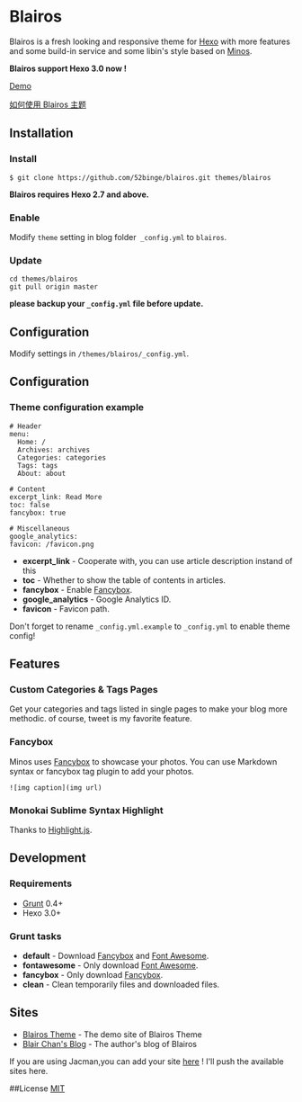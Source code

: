 # Blairos

Blairos is a fresh looking and responsive theme for [Hexo](http://hexo.io) with more features and some build-in service and some libin's style based on [Minos](https://github.com/ppoffice/).  

**Blairos support Hexo 3.0 now !**

[Demo](http://52binge.github.io)

[如何使用 Blairos 主题](/)

## Installation
### Install
```
$ git clone https://github.com/52binge/blairos.git themes/blairos
```
**Blairos requires Hexo 2.7 and above.** 

### Enable

Modify `theme` setting in blog folder` _config.yml` to `blairos`.

### Update

```
cd themes/blairos
git pull origin master
```

**please backup your `_config.yml` file before update.** 

## Configuration

Modify settings in  `/themes/blairos/_config.yml`. 


## Configuration

### Theme configuration example
```
# Header
menu:
  Home: /
  Archives: archives
  Categories: categories
  Tags: tags
  About: about

# Content
excerpt_link: Read More
toc: false
fancybox: true

# Miscellaneous
google_analytics:
favicon: /favicon.png
```

- **excerpt_link** - Cooperate with, you can use article description instand of this <!--more-->
- **toc** - Whether to show the table of contents in articles.
- **fancybox** - Enable [Fancybox].
- **google_analytics** - Google Analytics ID.
- **favicon** - Favicon path.

Don't forget to rename `_config.yml.example` to `_config.yml` to enable theme config!


## Features

### Custom Categories & Tags Pages

Get your categories and tags listed in single pages to make your blog more methodic. of course, tweet
is my favorite feature.

### Fancybox

Minos uses [Fancybox] to showcase your photos. You can use Markdown syntax or fancybox tag plugin to add your photos.

```
![img caption](img url)
```

### Monokai Sublime Syntax Highlight

Thanks to [Highlight.js](https://highlightjs.org/).

## Development

### Requirements

- [Grunt] 0.4+
- Hexo 3.0+

### Grunt tasks

- **default** - Download [Fancybox] and [Font Awesome].
- **fontawesome** - Only download [Font Awesome].
- **fancybox** - Only download [Fancybox].
- **clean** - Clean temporarily files and downloaded files.

[Hexo]: http://zespia.tw/hexo/
[Fancybox]: http://fancyapps.com/fancybox/
[Font Awesome]: http://fontawesome.io/
[Grunt]: http://gruntjs.com/

## Sites

- [Blairos Theme](http://52binge.github.io) - The demo site of Blairos Theme
- [Blair Chan's Blog](http://blairos.org) - The author's blog of Blairos

If you are using Jacman,you can add your site [here](https://github.com/52binge/blairos/wiki/Sites) ! I'll push the available sites here.

##License
[MIT](/LICENSE)
